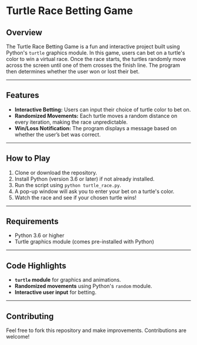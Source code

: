 # Turtle Race Betting Game

## Overview
The Turtle Race Betting Game is a fun and interactive project built using Python's `turtle` graphics module. In this game, users can bet on a turtle's color to win a virtual race. Once the race starts, the turtles randomly move across the screen until one of them crosses the finish line. The program then determines whether the user won or lost their bet.

---

## Features
- **Interactive Betting:** Users can input their choice of turtle color to bet on.
- **Randomized Movements:** Each turtle moves a random distance on every iteration, making the race unpredictable.
- **Win/Loss Notification:** The program displays a message based on whether the user’s bet was correct.

---

## How to Play
1. Clone or download the repository.
2. Install Python (version 3.6 or later) if not already installed.
3. Run the script using `python turtle_race.py`.
4. A pop-up window will ask you to enter your bet on a turtle's color.
5. Watch the race and see if your chosen turtle wins!

---

## Requirements
- Python 3.6 or higher
- Turtle graphics module (comes pre-installed with Python)

---

## Code Highlights
- **`turtle` module** for graphics and animations.
- **Randomized movements** using Python's `random` module.
- **Interactive user input** for betting.

---

## Contributing
Feel free to fork this repository and make improvements. Contributions are welcome!
